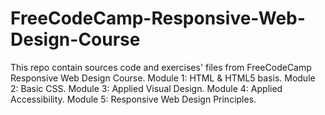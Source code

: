 # FreeCodeCamp-Responsive-Web-Design-Course
This repo contain sources code and exercises' files from FreeCodeCamp Responsive Web Design Course. 
Module 1: HTML & HTML5 basis.
Module 2: Basic CSS.
Module 3: Applied Visual Design.
Module 4: Applied Accessibility.
Module 5: Responsive Web Design Principles.
